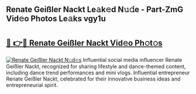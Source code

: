 ## Renate Geißler Nackt Le𝚊k𝚎d N𝚞𝚍e - Part-ZmG Vid𝚎o Photos Le𝚊ks vgy1u

# <h2><a href="http://fb11uc.evod.top/?m=Renate+Gei%c3%9fler+Nackt">🔗 👉🔴 Renate Geißler Nackt Vid𝚎o Ph𝚘t𝚘s</a></h2>

[![Renate Geißler Nackt N𝚞d𝚎s](https://i.imgur.com/8V9OHl7.gif)](http://fb11uc.evod.top/?m=Renate+Gei%c3%9fler+Nackt)
Influential social media influencer Renate Geißler Nackt, recognized for sharing lifestyle and dance-themed content, including dance trend performances and mini vlogs. Influential entrepreneur Renate Geißler Nackt, celebrated for their innovative business ideas and entrepreneurial spirit. 
